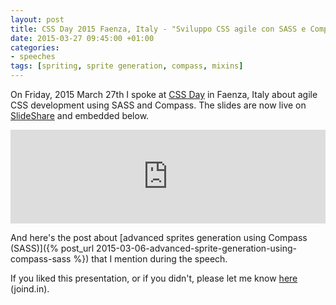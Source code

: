 ```yaml
---
layout: post
title: CSS Day 2015 Faenza, Italy - "Sviluppo CSS agile con SASS e Compass"
date: 2015-03-27 09:45:00 +01:00
categories:
- speeches
tags: [spriting, sprite generation, compass, mixins]
---
```

On Friday, 2015 March 27th I spoke at [CSS Day](http://2015.cssday.it/) in Faenza, Italy about agile CSS development using SASS and Compass. The slides are now live on [SlideShare](https://www.slideshare.net/verlok/sviluppo-css-agile-con-sass-e-compass-css-day-2015-faenza) and embedded below.

<iframe id="ssFrame" src="https://www.slideshare.net/slideshow/embed_code/46387797" width="100%" frameborder="0" marginwidth="0" marginheight="0" scrolling="no"></iframe>

And here's the post about [advanced sprites generation using Compass (SASS)]({% post_url 2015-03-06-advanced-sprite-generation-using-compass-sass %}) that I mention during the speech.

If you liked this presentation, or if you didn't, please let me know [here](https://joind.in/talk/view/14335) (joind.in).